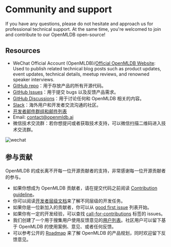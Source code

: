 # Community and support

If you have any questions, please do not hesitate and approach us for professional technical support. At the same time, you're welcomed to join and contribute to our OpenMLDB open-source!

## Resources

- WeChat Official Account (OpenMLDB)/[Official OpenMLDB Website](https://openmldb.ai/blog/): Used to publish related technical blog posts such as product updates, event updates, technical details, meetup reviews, and renowned speaker interviews.
- [GitHub repo](https://github.com/4paradigm/OpenMLDB)：用于存放产品的所有开源代码。
- [GitHub Issues](https://github.com/4paradigm/OpenMLDB/issues)：用于提交 bugs 以及反馈产品需求。
- [GitHub Discussions](https://github.com/4paradigm/OpenMLDB/discussions)：用于讨论任何和 OpenMLDB 相关的内容。
- [Slack](https://join.slack.com/t/openmldb/shared_invite/zt-ozu3llie-K~hn9Ss1GZcFW2~K_L5sMg)：海外用户和开发者交流沟通的社区。
- [开发者邮件群组和邮件列表](https://groups.google.com/g/openmldb-developers)
- Email: [contact@openmldb.ai](https://partner.outlook.cn/mail/deeplink/compose?mailtouri=mailto%3Acontact@openmldb.ai)
- 微信技术交流群：若你想提问或者获取技术支持，可以微信扫描二维码进入技术交流群。

![wechat](C:\Users\65972\Documents\GitHub\fix_docs\OpenMLDB\docs\zh\about\images\wechat.png)


## 参与贡献

OpenMLDB 的成长离不开每一位开源贡献者的支持，非常感谢每一位开源贡献者的参与。

- 如果你想成为 OpenMLDB 贡献者，请在提交代码之前阅读 [Contribution guideline](https://github.com/4paradigm/OpenMLDB/blob/main/CONTRIBUTING.md)。
- 你可以阅读[开发者层级文档](https://go005qabor.feishu.cn/docs/doccn7oEU0AlCOGtYz09chIebzd)来了解不同层级的开发任务。
- 如果你是一位新加入的贡献者，你可以从 [good first issue](https://github.com/4paradigm/OpenMLDB/issues?q=is%3Aopen+is%3Aissue+label%3A"good+first+issue") 列表开始。
- 如果你有一定的开发经验，可以查找 [call-for-contributions](https://github.com/4paradigm/OpenMLDB/issues?q=is%3Aopen+is%3Aissue+label%3Acall-for-contributions) 标签的 issues。
- 我们创建了一个用于搜集用户使用反馈意见的[用户列表](https://github.com/4paradigm/OpenMLDB/discussions/707)。社区用户可以留下基于 OpenMLDB 的使用案例、意见、或者任何反馈。
- 可以参考公开的 [Roadmap](https://github.com/4paradigm/OpenMLDB/projects/10) 来了解 OpenMLDB 的产品规划，同时欢迎留下反馈意见。
